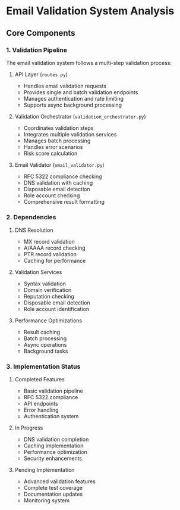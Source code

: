 # Email Validation System Analysis

## Core Components

### 1. Validation Pipeline
The email validation system follows a multi-step validation process:

1. API Layer (`routes.py`)
   - Handles email validation requests
   - Provides single and batch validation endpoints
   - Manages authentication and rate limiting
   - Supports async background processing

2. Validation Orchestrator (`validation_orchestrator.py`)
   - Coordinates validation steps
   - Integrates multiple validation services
   - Manages batch processing
   - Handles error scenarios
   - Risk score calculation

3. Email Validator (`email_validator.py`)
   - RFC 5322 compliance checking
   - DNS validation with caching
   - Disposable email detection
   - Role account checking
   - Comprehensive result formatting

### 2. Dependencies

1. DNS Resolution
   - MX record validation
   - A/AAAA record checking
   - PTR record validation
   - Caching for performance

2. Validation Services
   - Syntax validation
   - Domain verification
   - Reputation checking
   - Disposable email detection
   - Role account identification

3. Performance Optimizations
   - Result caching
   - Batch processing
   - Async operations
   - Background tasks

### 3. Implementation Status

1. Completed Features
   - Basic validation pipeline
   - RFC 5322 compliance
   - API endpoints
   - Error handling
   - Authentication system

2. In Progress
   - DNS validation completion
   - Caching implementation
   - Performance optimization
   - Security enhancements

3. Pending Implementation
   - Advanced validation features
   - Complete test coverage
   - Documentation updates
   - Monitoring system